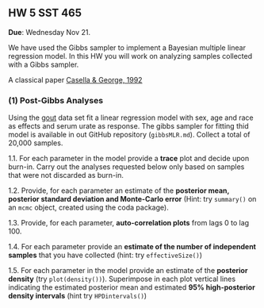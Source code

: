 ## HW 5 SST 465

**Due**: Wednesday Nov 21.


We have used the Gibbs sampler to implement a Bayesian multiple linear regression model. In this HW you will work on analyzing samples collected with a Gibbs sampler.

A classical paper [Casella & George, 1992](https://www.tandfonline.com/doi/abs/10.1080/00031305.1992.10475878)



### (1) Post-Gibbs Analyses


Using the [gout](https://github.com/gdlc/STT465/blob/master/gout.txt) data set fit a linear regression model with sex, age and race as effects and serum urate
as response. The gibbs sampler for fitting thid model is   available in out GitHub repository (`gibbsMLR.md`). Collect a total of 20,000 samples.

   1.1. For each parameter in the model provide a **trace** plot and decide upon burn-in.
   Carry out the analyses requested below only based on samples that were not discarded as burn-in.
   
   
   1.2. Provide, for each parameter an estimate of the **posterior mean, posterior standard deviation and Monte-Carlo error**
   (Hint: try `summary()` on an `mcmc` object, created using the coda package).
   
   
   1.3. Provide, for each parameter, **auto-correlation plots** from lags 0 to lag 100.

   1.4. For each parameter provide an **estimate of the number of independent samples** that you have collected (hint: try `effectiveSize()`)

   1.5. For each parameter in the model provide an estimate of the **posterior density** (try `plot(density())`). 
   Superimpose in each plot vertical lines indicating the estimated posterior mean and estimated **95% high-posterior density intervals** (hint try `HPDintervals()`)
